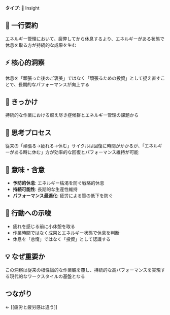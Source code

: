 **タイプ**: 💭 Insight

## 📝 一行要約
エネルギー管理において、疲弊してから休息するより、エネルギーがある状態で休息を取る方が持続的な成果を生む

## ⚡ 核心的洞察
休息を「頑張った後のご褒美」ではなく「頑張るための投資」として捉え直すことで、長期的なパフォーマンスが向上する

## 🎯 きっかけ
持続的な作業における燃え尽き症候群とエネルギー管理の課題から

## 🧠 思考プロセス
従来の「頑張る→疲れる→休む」サイクルは回復に時間がかかるが、「エネルギーがある時に休む」方が効率的な回復とパフォーマンス維持が可能

## 🌟 意味・含意
- **予防的休息**: エネルギー枯渇を防ぐ戦略的休息
- **持続可能性**: 長期的な生産性維持
- **パフォーマンス最適化**: 疲労による質の低下を防ぐ

## 🚀 行動への示唆
- 疲れを感じる前に小休憩を取る
- 作業時間ではなく成果とエネルギー状態で休息を判断
- 休息を「怠惰」ではなく「投資」として認識する

## 💡 なぜ重要か
この洞察は従来の根性論的な作業観を覆し、持続的な高パフォーマンスを実現する現代的なワークスタイルの基盤となる

## つながり
← [[疲労と疲労感は違う]]
